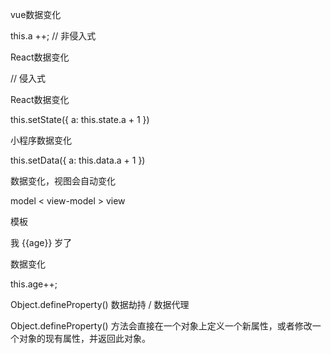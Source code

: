 vue数据变化

this.a ++; // 非侵入式

React数据变化

// 侵入式

React数据变化

this.setState({
	a: this.state.a + 1
})

小程序数据变化

this.setData({
	a: this.data.a + 1
})

数据变化，视图会自动变化

model < view-model > view

模板

<p> 我 {{age}} 岁了 </p>

数据变化

this.age++;

Object.defineProperty() 数据劫持 / 数据代理

Object.defineProperty() 方法会直接在一个对象上定义一个新属性，或者修改一个对象的现有属性，并返回此对象。
